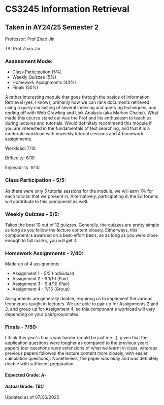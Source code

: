 # CS3245 Information Retrieval

## Taken in AY24/25 Semester 2

Professor: Prof Zhao Jin

TA: Prof Zhao Jin

### Assessment Mode:

- Class Participation (5%)
- Weekly Quizzes (5%)
- Homework Assignments (40%)
- Finals (50%)

A rather interesting module that goes through the basics of Information Retrieval (yes, I know), primarily how we can rank documents retrieved using a query consisting of several indexing and querying techniques, and ending off with Web Crawling and Link Analysis (aka Markov Chains). What made this course stand out was the Prof and his enthusiasm to teach us during lectures and tutorials. Would definitely recommend this module if you are interested in the fundamentals of text searching, and that it is a moderate workload with biweekly tutorial sessions and 4 homework assignments.

Workload: 7/10

Difficulty: 6/10

Enjoyability: 9/10

### Class Participation - 5/5:
As there were only 5 tutorial sessions for the module, we will earn 1% for each tutorial that we present in. Alternatively, participating in the Ed forums will contribute to this component as well.

### Weekly Quizzes - 5/5:
Takes the best 10 out of 12 quizzes. Generally, the quizzes are pretty simple as long as you follow the lecture content closely. Eitherways, this component is awarded on a best-effort basis, so as long as you were close enough to full marks, you will get it.

### Homework Assignments - ?/40:
Made up of 4 assignments:
- Assignment 1 - 5/5 (Individual)
- Assignment 2 - 9.1/10 (Pair)
- Assignment 3 - 9.4/10 (Pair)
- Assignment 4 - ?/15 (Group)

Assignments are generally doable, requiring us to implement the various techniques taught in lectures. We are able to pair up for Assignments 2 and 3, and group up for Assignment 4, so this component's workload will vary depending on your pair/groupmates.

### Finals - ?/50:
I think this year's finals was harder (could be just me...), given that the application questions were tougher as compared to the previous years' papers (our questions were extensions of what we learnt in class, whereas previous papers followed the lecture content more closely, with easier calculation questions). Nonetheless, the paper was okay and was definitely doable with sufficient preparation.

#### Expected Grade: A-

#### Actual Grade: TBC

Updated as of 07/05/2025
